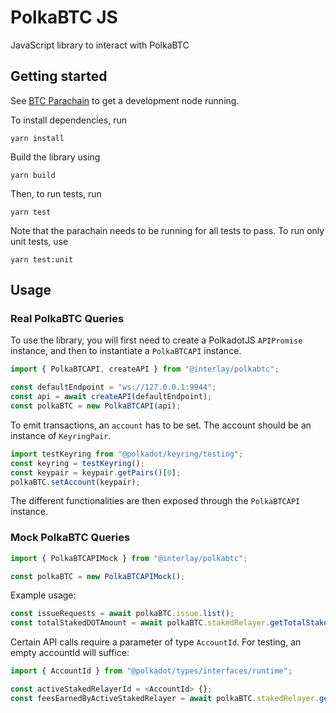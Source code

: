 # PolkaBTC JS

JavaScript library to interact with PolkaBTC

## Getting started

See [BTC Parachain](https://github.com/interlay/btc-parachain) to get a development node running.

To install dependencies, run

```
yarn install
```

Build the library using

```
yarn build
```

Then, to run tests, run

```
yarn test
```

Note that the parachain needs to be running for all tests to pass.
To run only unit tests, use

```
yarn test:unit
```

## Usage

### Real PolkaBTC Queries

To use the library, you will first need to create a PolkadotJS `APIPromise` instance,
and then to instantiate a `PolkaBTCAPI` instance.

```typescript
import { PolkaBTCAPI, createAPI } from "@interlay/polkabtc";

const defaultEndpoint = "ws://127.0.0.1:9944";
const api = await createAPI(defaultEndpoint);
const polkaBTC = new PolkaBTCAPI(api);
```

To emit transactions, an `account` has to be set.
The account should be an instance of `KeyringPair`.

```typescript
import testKeyring from "@polkadot/keyring/testing";
const keyring = testKeyring();
const keypair = keypair.getPairs()[0];
polkaBTC.setAccount(keypair);
```

The different functionalities are then exposed through the `PolkaBTCAPI` instance.

### Mock PolkaBTC Queries

```typescript
import { PolkaBTCAPIMock } from "@interlay/polkabtc";

const polkaBTC = new PolkaBTCAPIMock();
```

Example usage:
```typescript
const issueRequests = await polkaBTC.issue.list();
const totalStakedDOTAmount = await polkaBTC.stakedRelayer.getTotalStakedDOTAmount();
```

Certain API calls require a parameter of type `AccountId`. For testing, an empty accountId will suffice:
```typescript
import { AccountId } from "@polkadot/types/interfaces/runtime";

const activeStakedRelayerId = <AccountId> {};
const feesEarnedByActiveStakedRelayer = await polkaBTC.stakedRelayer.getFeesEarned(activeStakedRelayerId);
```
